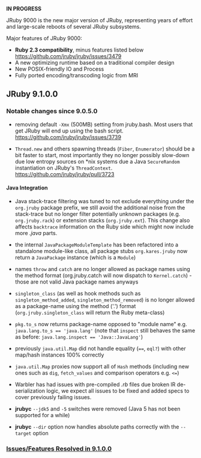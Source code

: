 **IN PROGRESS**

JRuby 9000 is the new major version of JRuby, representing years of effort and large-scale reboots of several JRuby subsystems.

Major features of JRuby 9000:

* **Ruby 2.3 compatibility**, minus features listed below https://github.com/jruby/jruby/issues/3479
* A new optimizing runtime based on a traditional compiler design
* New POSIX-friendly IO and Process
* Fully ported encoding/transcoding logic from MRI

## JRuby 9.1.0.0

<!-- Ruby 2.2/2.3 features yet to be implemented: -->

### Notable changes since 9.0.5.0

* removing default `-Xmx` (500MB) setting from jruby.bash. Most users that get JRuby will end up using the bash script. https://github.com/jruby/jruby/issues/3739

* `Thread.new` and others spawning threads (`Fiber`, `Enumerator`) should be a bit faster to start, most importantly they no longer possibly slow-down due low entropy sources on *nix systems due a Java `SecureRandom` instantiation on JRuby's `ThreadContext`. https://github.com/jruby/jruby/pull/3723

#### Java Integration

* Java stack-trace filtering was tuned to not exclude everything under the `org.jruby` package prefix, we still avoid the additional noise from the stack-trace but no longer filter potentially unknown packages (e.g. `org.jruby.rack`) or extension stacks (`org.jruby.ext`). This change also affects `backtrace` information on the Ruby side which might now include more *.java* parts.

* the internal `JavaPackageModuleTemplate` has been refactored into a standalone module-like class, all package stubs `org.kares.jruby` now return a `JavaPackage` instance (which is a `Module`)

* names `throw` and `catch` are no longer allowed as package names using the method format (org.jruby.catch will now dispatch to `Kernel.catch`) - those are not valid Java package names anyways

* `singleton_class` (as well as hook methods such as `singleton_method_added`, `singleton_method_removed`) is no longer allowed as a package-name using the method ('.') format (`org.jruby.singleton_class` will return the Ruby meta-class)

* `pkg.to_s` now returns package-name opposed to "module name" e.g. `java.lang.to_s == 'java.lang'` (note that `inspect` still behaves the same as before: `java.lang.inspect == 'Java::JavaLang'`)

* previously `java.util.Map` did not handle equality (`==`, `eql?`) with other map/hash instances 100% correctly

* `java.util.Map` proxies now support all of `Hash` methods (including new ones such as `dig`, `fetch_values` and comparison operators e.g. `<=`)

* Warbler has had issues with pre-compiled *.rb* files due broken IR de-serialization logic, we expect all issues to be fixed and added specs to cover previously failing issues.

* **jrubyc** `--jdk5` and `-5` switches were removed (Java 5 has not been supported for a while)

* **jrubyc** `--dir` option now handles absolute paths correctly with the `--target` option

### [Issues/Features Resolved in 9.1.0.0](https://github.com/jruby/jruby/issues?q=milestone%3A%22JRuby+9.1.0.0%22+is%3Aclosed)